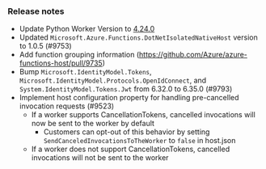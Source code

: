 ### Release notes

<!-- Please add your release notes in the following format:
- My change description (#PR)
-->
- Update Python Worker Version to [4.24.0](https://github.com/Azure/azure-functions-python-worker/releases/tag/4.24.0)
- Updated `Microsoft.Azure.Functions.DotNetIsolatedNativeHost` version to 1.0.5 (#9753)
- Add function grouping information (https://github.com/Azure/azure-functions-host/pull/9735)
- Bump `Microsoft.IdentityModel.Tokens`, `Microsoft.IdentityModel.Protocols.OpenIdConnect`, and
  `System.IdentityModel.Tokens.Jwt` from 6.32.0 to 6.35.0 (#9793)
- Implement host configuration property for handling pre-cancelled invocation requests (#9523)
  - If a worker supports CancellationTokens, cancelled invocations will now be sent to the worker by default
    - Customers can opt-out of this behavior by setting `SendCanceledInvocationsToTheWorker` to `false` in host.json
  - If a worker does not support CancellationTokens, cancelled invocations will not be sent to the worker
